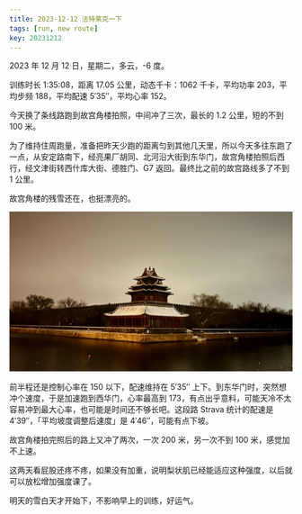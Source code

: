 ```yaml
---
title: 2023-12-12 法特莱克一下
tags: [run, new route]
key: 20231212
---
```


2023 年 12 月 12 日，星期二，多云，-6 度。

训练时长 1:35:08，距离 17.05 公里，动态千卡：1062 千卡，平均功率 203，平均步频 188，平均配速 5&prime;35&prime;&prime;，平均心率 152。

今天换了条线路跑到故宫角楼拍照，中间冲了三次，最长的 1.2 公里，短的不到 100 米。

<!--more-->

为了维持住周跑量，准备把昨天少跑的距离匀到其他几天里，所以今天多往东跑了一点，从安定路南下，经亮果厂胡同、北河沿大街到东华门，故宫角楼拍照后西行，经文津街转西什库大街、德胜门、G7 返回。最终比之前的故宫路线多了不到 1 公里。

故宫角楼的残雪还在，也挺漂亮的。

![故宫角楼](/assets/images/blog/2023-12-12-故宫角楼.jpeg)

前半程还是控制心率在 150 以下，配速维持在 5&prime;35&prime;&prime; 上下。到东华门时，突然想冲个速度，于是加速跑到西华门，心率最高到 173，有点出乎意料，可能天冷不太容易冲到最大心率，也可能是时间还不够长吧。这段路 Strava 统计的配速是 4&prime;39&prime;&prime;，「平均坡度调整后速度」是 4&prime;46&prime;&prime;，可能有点下坡。

故宫角楼拍完照后的路上又冲了两次，一次 200 米，另一次不到 100 米，感觉加不上速。

这两天看屁股还疼不疼，如果没有加重，说明梨状肌已经能适应这种强度，以后就可以放松增加强度课了。

明天的雪白天才开始下，不影响早上的训练，好运气。

<div class="strava-embed-placeholder" data-embed-type="activity" data-embed-id="10365720160" data-style="standard"></div><script src="https://strava-embeds.com/embed.js"></script>
